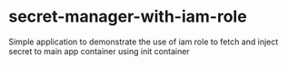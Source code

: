 # secret-manager-with-iam-role
Simple application to demonstrate the use of iam role to fetch and inject secret to main app container using init container